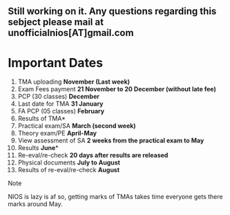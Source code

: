 Still working on it. Any questions regarding this sebject please mail at unofficialnios[AT]gmail.com
-----------
# Important Dates
1. TMA uploading **November (Last week)**
2. Exam Fees payment **21 November to 20 December (without late fee)**
3. PCP (30 classes) **December**
4. Last date for TMA **31 January**
5. FA PCP (05 classes) **February**
6. Results of TMA*
7. Practical exam/SA **March (second week)** 
8. Theory exam/PE **April-May**
9. View assessment of SA **2 weeks from the practical exam to May**
10. Results **June***
11. Re-eval/re-check **20 days after results are released**
12. Physical documents **July to August**
13. Results of re-eval/re-check **August**

> [!NOTE]
> NIOS is lazy is af so, getting marks of TMAs takes time everyone gets there marks around May.


